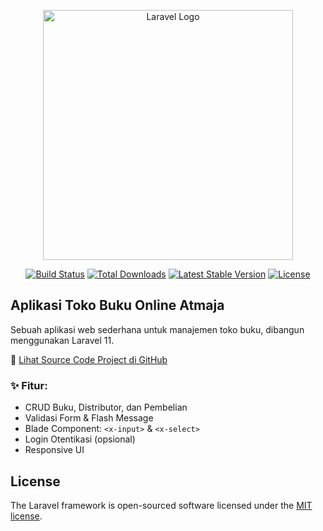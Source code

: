 <p align="center"><a href="https://laravel.com" target="_blank"><img src="https://raw.githubusercontent.com/laravel/art/master/logo-lockup/5%20SVG/2%20CMYK/1%20Full%20Color/laravel-logolockup-cmyk-red.svg" width="400" alt="Laravel Logo"></a></p>

<p align="center">
<a href="https://github.com/laravel/framework/actions"><img src="https://github.com/laravel/framework/workflows/tests/badge.svg" alt="Build Status"></a>
<a href="https://packagist.org/packages/laravel/framework"><img src="https://img.shields.io/packagist/dt/laravel/framework" alt="Total Downloads"></a>
<a href="https://packagist.org/packages/laravel/framework"><img src="https://img.shields.io/packagist/v/laravel/framework" alt="Latest Stable Version"></a>
<a href="https://packagist.org/packages/laravel/framework"><img src="https://img.shields.io/packagist/l/laravel/framework" alt="License"></a>
</p>

## Aplikasi Toko Buku Online Atmaja

Sebuah aplikasi web sederhana untuk manajemen toko buku, dibangun menggunakan Laravel 11.

🔗 [Lihat Source Code Project di GitHub](https://github.com/gururpl88/Toko-Buku-Atmaja)

### ✨ Fitur:
- CRUD Buku, Distributor, dan Pembelian
- Validasi Form & Flash Message
- Blade Component: `<x-input>` & `<x-select>`
- Login Otentikasi (opsional)
- Responsive UI

## License

The Laravel framework is open-sourced software licensed under the [MIT license](https://opensource.org/licenses/MIT).
